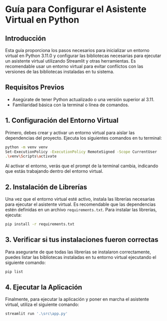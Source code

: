 # Guía para Configurar el Asistente Virtual en Python

## Introducción
Esta guía proporciona los pasos necesarios para inicializar un entorno virtual en Python 3.11.0 y configurar las bibliotecas necesarias para ejecutar un asistente virtual utilizando Streamlit y otras herramientas. Es recomendable usar un entorno virtual para evitar conflictos con las versiones de las bibliotecas instaladas en tu sistema.

## Requisitos Previos
- Asegúrate de tener Python actualizado o una versión superior al 3.11.
- Familiaridad básica con la terminal o línea de comandos.

## 1. Configuración del Entorno Virtual
Primero, debes crear y activar un entorno virtual para aislar las dependencias del proyecto. Ejecuta los siguientes comandos en tu terminal:

```bash
python -m venv venv
Set-ExecutionPolicy -ExecutionPolicy RemoteSigned -Scope CurrentUser
.\venv\Scripts\activate
```


Al activar el entorno, verás que el prompt de la terminal cambia, indicando que estás trabajando dentro del entorno virtual.

## 2. Instalación de Librerías
Una vez que el entorno virtual esté activo, instala las librerías necesarias para ejecutar el asistente virtual. Es recomendable que las dependencias estén definidas en un archivo `requirements.txt`. Para instalar las librerías, ejecuta:

```bash
pip install -r requirements.txt
```

## 3. Verificar si tus instalaciones fueron correctas

Para asegurarte de que todas las librerías se instalaron correctamente, puedes listar las bibliotecas instaladas en tu entorno virtual ejecutando el siguiente comando:

```bash
pip list
```

## 4. Ejecutar la Aplicación

Finalmente, para ejecutar la aplicación y poner en marcha el asistente virtual, utiliza el siguiente comando:

```bash
streamlit run '.\src\app.py'
```


